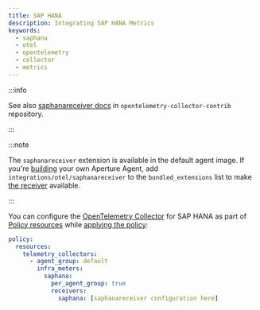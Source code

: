 ```yaml
---
title: SAP HANA
description: Integrating SAP HANA Metrics
keywords:
  - saphana
  - otel
  - opentelemetry
  - collector
  - metrics
---
```


:::info

See also [saphanareceiver docs][receiver] in `opentelemetry-collector-contrib`
repository.

:::

:::note

The `saphanareceiver` extension is available in the default agent image. If
you're [building][build] your own Aperture Agent, add
`integrations/otel/saphanareceiver` to the `bundled_extensions` list to make
[the receiver][receiver] available.

:::

You can configure the [OpenTelemetry Collector][opentelemetry-collector] for SAP
HANA as part of [Policy resources][policy-resources] while [applying the
policy][applying-policy]:

```yaml
policy:
  resources:
    telemetry_collectors:
      - agent_group: default
        infra_meters:
          saphana:
            per_agent_group: true
            receivers:
              saphana: [saphanareceiver configuration here]
```

[build]: /reference/aperturectl/build/agent/agent.md
[receiver]:
  https://github.com/open-telemetry/opentelemetry-collector-contrib/tree/main/receiver/saphanareceiver
[opentelemetry-collector]: /reference/policies/spec.md#telemetry-collector
[applying-policy]: /use-cases/use-cases.md
[policy-resources]: /reference/policies/spec.md#resources
